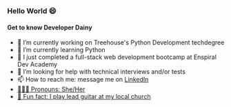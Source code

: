 ### Hello World 😄 

#### Get to know Developer Dainy

- 🔭 I’m currently working on Treehouse's Python Development techdegree 
- 🌱 I’m currently learning Python
- 👯 I just completed a full-stack web development bootcamp at Enspiral Dev Academy
- 🤔 I’m looking for help with technical interviews and/or tests
- 📫 How to reach me: message me on <a href="https://www.linkedin.com/in/developerdainy" target="-blank"> LinkedIn
- 👩🏽‍🎓 Pronouns: She/Her
- 🎸 Fun fact: I play lead guitar at my local church

